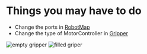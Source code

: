 # Things you may have to do

- Change the ports in [RobotMap](RobotMap.java)
- Change the type of MotorController in [Gripper](Gripper.java)

![empty gripper](https://imgur.com/vyKXnYx.png)
![filled griper](https://imgur.com/bv3KPzg.png)
